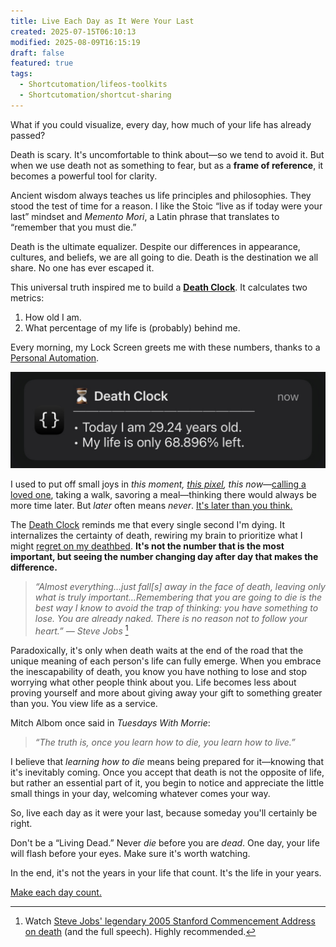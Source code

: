 ```yaml
---
title: Live Each Day as It Were Your Last
created: 2025-07-15T06:10:13
modified: 2025-08-09T16:15:19
draft: false
featured: true
tags:
  - Shortcutomation/lifeos-toolkits
  - Shortcutomation/shortcut-sharing
---
```


What if you could visualize, every day, how much of your life has already passed?

Death is scary. It's uncomfortable to think about—so we tend to avoid it. But when we use death not as something to fear, but as a **frame of reference**, it becomes a powerful tool for clarity.

Ancient wisdom always teaches us life principles and philosophies. They stood the test of time for a reason. I like the Stoic “live as if today were your last” mindset and _Memento Mori_, a Latin phrase that translates to “remember that you must die.”

Death is the ultimate equalizer. Despite our differences in appearance, cultures, and beliefs, we are all going to die. Death is the destination we all share. No one has ever escaped it.

This universal truth inspired me to build a **[Death Clock](https://shortcutomation.com/gallery/shared/death-clock/)**. It calculates two metrics:

1. How old I am.
2. What percentage of my life is (probably) behind me.

Every morning, my Lock Screen greets me with these numbers, thanks to a [Personal Automation](https://support.apple.com/guide/shortcuts/intro-to-personal-automation-apd690170742/ios).

![](../_attachments/4b4ce1d10ae09059857f00b70a8315ff.jpg)

I used to put off small joys in _this moment, [this pixel](https://waitbutwhy.com/2013/11/life-is-picture-but-you-live-in-pixel.html), this now_—[calling a loved one](https://shortcutomation.com/gallery/lifeos-toolkits/call-people-i-love/), taking a walk, savoring a meal—thinking there would always be more time later. But _later_ often means _never_. [It's later than you think.](https://www.youtube.com/watch?v=nFxjnUPRwx4)

The [Death Clock](https://shortcutomation.com/gallery/shared/death-clock/) reminds me that every single second I'm dying. It internalizes the certainty of death, rewiring my brain to prioritize what I might [regret on my deathbed](https://bronnieware.com/regrets-of-the-dying/). **It's not the number that is the most important, but seeing the number changing day after day that makes the difference.**

> _“Almost everything…just fall[s] away in the face of death, leaving only what is truly important…Remembering that you are going to die is the best way I know to avoid the trap of thinking: you have something to lose. You are already naked. There is no reason not to follow your heart.” — Steve Jobs_ [^1]

Paradoxically, it's only when death waits at the end of the road that the unique meaning of each person's life can fully emerge. When you embrace the inescapability of death, you know you have nothing to lose and stop worrying what other people think about you. Life becomes less about proving yourself and more about giving away your gift to something greater than you. You view life as a service.

Mitch Albom once said in _Tuesdays With Morrie_:

> _“The truth is, once you learn how to die, you learn how to live.”_

I believe that _learning how to die_ means being prepared for it—knowing that it's inevitably coming. Once you accept that death is not the opposite of life, but rather an essential part of it, you begin to notice and appreciate the little small things in your day, welcoming whatever comes your way.

So, live each day as it were your last, because someday you'll certainly be right.

Don't be a “Living Dead.” Never _die_ before you are _dead_. One day, your life will flash before your eyes. Make sure it's worth watching.

In the end, it's not the years in your life that count. It's the life in your years.

[Make each day count.](https://youtu.be/JYdCltjvrxg)

[^1]: Watch [Steve Jobs' legendary 2005 Stanford Commencement Address on death](https://youtu.be/UF8uR6Z6KLc?t=544) (and the full speech). Highly recommended.
